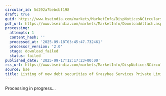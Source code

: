 ```yaml
---
circular_id: 5d292a7bebcbf198
draft: true
guid: https://www.bseindia.com/markets/MarketInfo/DispNoticesNCirculars.aspx?Noticeid={226EA7A6-7ACB-4048-9534-19B65E843AC0}&noticeno=20250917-24&dt=09/17/2025&icount=24&totcount=57&flag=0
pdf_url: https://www.bseindia.com/markets/MarketInfo/DownloadAttach.aspx?id=20250917-24&attachedId=
processing:
  attempts: 1
  content_hash: ''
  processed_at: '2025-09-18T03:45:47.732461'
  processor_version: '2.0'
  stage: download_failed
  status: failed
published_date: '2025-09-17T12:17:23+00:00'
rss_url: https://www.bseindia.com/markets/MarketInfo/DispNoticesNCirculars.aspx?Noticeid={226EA7A6-7ACB-4048-9534-19B65E843AC0}&noticeno=20250917-24&dt=09/17/2025&icount=24&totcount=57&flag=0
source: bse
title: Listing of new debt securities of Krazybee Services Private Limited
---
```


Processing in progress...
